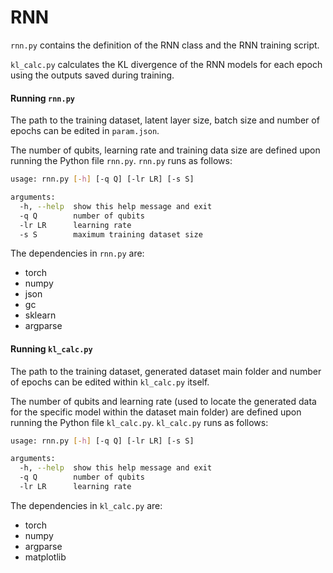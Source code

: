 # RNN

``rnn.py`` contains the definition of the RNN class and the RNN training script.

``kl_calc.py`` calculates the KL divergence of the RNN models for each epoch using the outputs saved during training.

#### Running ``rnn.py``

The path to the training dataset, latent layer size, batch size and number of epochs can be edited in ``param.json``.

The number of qubits, learning rate and training data size are defined upon running the Python file ``rnn.py``. ``rnn.py`` runs as follows:

```sh
usage: rnn.py [-h] [-q Q] [-lr LR] [-s S]

arguments:
  -h, --help  show this help message and exit
  -q Q        number of qubits
  -lr LR      learning rate
  -s S        maximum training dataset size
  ```
The dependencies in ``rnn.py`` are:
  - torch
  - numpy
  - json
  - gc
  - sklearn
  - argparse
  
#### Running ``kl_calc.py``

The path to the training dataset, generated dataset main folder and number of epochs can be edited within ``kl_calc.py`` itself.

The number of qubits and learning rate (used to locate the generated data for the specific model within the dataset main folder) are defined upon running the Python file ``kl_calc.py``. ``kl_calc.py`` runs as follows:

```sh
usage: rnn.py [-h] [-q Q] [-lr LR] [-s S]

arguments:
  -h, --help  show this help message and exit
  -q Q        number of qubits
  -lr LR      learning rate
  ```
The dependencies in ``kl_calc.py`` are:
  - torch
  - numpy
  - argparse
  - matplotlib
